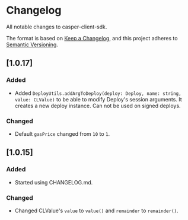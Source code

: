 # Changelog

All notable changes to casper-client-sdk.

The format is based on [Keep a Changelog](https://keepachangelog.com/en/1.0.0/),
and this project adheres to [Semantic Versioning](https://semver.org/spec/v2.0.0.html).

## [1.0.17]
### Added
- Added `DeployUtils.addArgToDeploy(deploy: Deploy, name: string, value: CLValue)` to be able to modify Deploy's session arguments. It creates a new deploy instance. Can not be used on signed deploys.
### Changed
- Default `gasPrice` changed from `10` to `1`.

## [1.0.15]
### Added
- Started using CHANGELOG.md.

### Changed
- Changed CLValue's `value` to `value()` and `remainder` to `remainder()`.